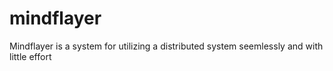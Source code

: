 # mindflayer
Mindflayer is a system for utilizing a distributed system seemlessly and with little effort
